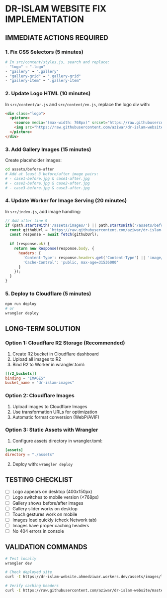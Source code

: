 # DR-ISLAM WEBSITE FIX IMPLEMENTATION

## IMMEDIATE ACTIONS REQUIRED

### 1. Fix CSS Selectors (5 minutes)
```bash
# In src/content/styles.js, search and replace:
- "logo" → ".logo"
- "gallery" → ".gallery"
- "gallery-grid" → ".gallery-grid"
- "gallery-item" → ".gallery-item"
```

### 2. Update Logo HTML (10 minutes)
In `src/content/ar.js` and `src/content/en.js`, replace the logo div with:
```html
<div class="logo">
  <picture>
    <source media="(max-width: 768px)" srcset="https://raw.githubusercontent.com/aziwar/dr-islam-website/master/assets/images/logo-mobile.png">
    <img src="https://raw.githubusercontent.com/aziwar/dr-islam-website/master/assets/images/logo-main.png" alt="Dr. Islam Elsagher">
  </picture>
</div>
```

### 3. Add Gallery Images (15 minutes)
Create placeholder images:
```bash
cd assets/before-after
# Add at least 3 before/after image pairs:
# - case1-before.jpg & case1-after.jpg
# - case2-before.jpg & case2-after.jpg
# - case3-before.jpg & case3-after.jpg
```
### 4. Update Worker for Image Serving (20 minutes)
In `src/index.js`, add image handling:
```javascript
// Add after line 9
if (path.startsWith('/assets/images/') || path.startsWith('/assets/before-after/')) {
  const githubUrl = `https://raw.githubusercontent.com/aziwar/dr-islam-website/master${path}`;
  const response = await fetch(githubUrl);
  
  if (response.ok) {
    return new Response(response.body, {
      headers: {
        'Content-Type': response.headers.get('Content-Type') || 'image/png',
        'Cache-Control': 'public, max-age=31536000'
      }
    });
  }
}
```

### 5. Deploy to Cloudflare (5 minutes)
```bash
npm run deploy
# or
wrangler deploy
```

## LONG-TERM SOLUTION

### Option 1: Cloudflare R2 Storage (Recommended)
1. Create R2 bucket in Cloudflare dashboard
2. Upload all images to R2
3. Bind R2 to Worker in wrangler.toml:
```toml
[[r2_buckets]]
binding = "IMAGES"
bucket_name = "dr-islam-images"
```
### Option 2: Cloudflare Images
1. Upload images to Cloudflare Images
2. Use transformation URLs for optimization
3. Automatic format conversion (WebP/AVIF)

### Option 3: Static Assets with Wrangler
1. Configure assets directory in wrangler.toml:
```toml
[assets]
directory = "./assets"
```
2. Deploy with: `wrangler deploy`

## TESTING CHECKLIST

- [ ] Logo appears on desktop (400x150px)
- [ ] Logo switches to mobile version (<768px)
- [ ] Gallery shows before/after images
- [ ] Gallery slider works on desktop
- [ ] Touch gestures work on mobile
- [ ] Images load quickly (check Network tab)
- [ ] Images have proper caching headers
- [ ] No 404 errors in console

## VALIDATION COMMANDS

```bash
# Test locally
wrangler dev

# Check deployed site
curl -I https://dr-islam-website.ahmedziwar.workers.dev/assets/images/logo-main.png

# Verify caching headers
curl -I https://raw.githubusercontent.com/aziwar/dr-islam-website/master/assets/images/logo-main.png
```